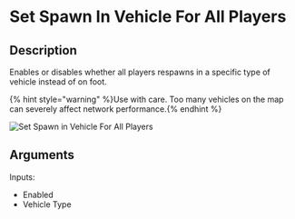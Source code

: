 # Set Spawn In Vehicle For All Players

## Description

Enables or disables whether all players respawns in a specific  type of vehicle instead of on foot.

{% hint style="warning" %}Use with care. Too many vehicles on the map can severely affect network performance.{% endhint %}

![Set Spawn in Vehicle For All Players](../../.gitbook/assets/images/scripting/vehicles/setspawninvehicleforallplayers.png)

## Arguments

Inputs:

- Enabled
- Vehicle Type
